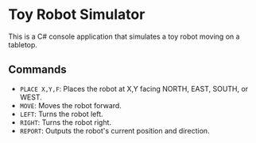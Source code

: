 # Toy Robot Simulator

This is a C# console application that simulates a toy robot moving on a tabletop.

## Commands

- `PLACE X,Y,F`: Places the robot at X,Y facing NORTH, EAST, SOUTH, or WEST.
- `MOVE`: Moves the robot forward.
- `LEFT`: Turns the robot left.
- `RIGHT`: Turns the robot right.
- `REPORT`: Outputs the robot's current position and direction.
